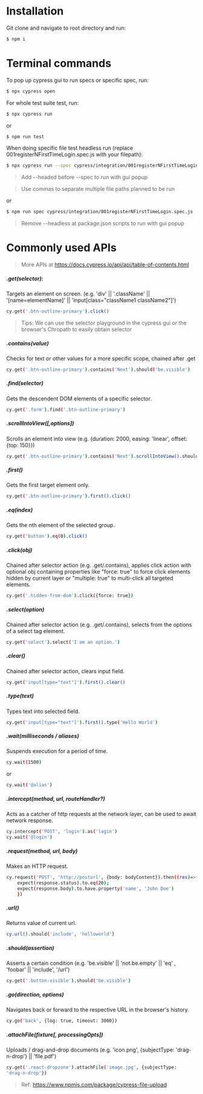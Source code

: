 # Installation

Git clone and navigate to root directory and run:

```sh
$ npm i
```

# Terminal commands

To pop up cypress gui to run specs or specific spec, run:

```sh
$ npx cypress open
```

For whole test suite test, run:

```sh
$ npx cypress run
```

or

```sh
$ npm run test
```

When doing specific file test headless run (replace 001registerNFirstTimeLogin.spec.js with your filepath):

```sh
$ npx cypress run --spec cypress/integration/001registerNFirstTimeLogin.spec.js
```

> Add --headed before --spec to run with gui popup

> Use commas to separate multiple file paths planned to be run

or

```sh
$ npm run spec cypress/integration/001registerNFirstTimeLogin.spec.js
```

> Remove --headless at package.json scripts to run with gui popup

# Commonly used APIs

> More APIs at https://docs.cypress.io/api/api/table-of-contents.html

##### .get(selector):

Targets an element on screen. (e.g. 'div' || '.className' ||
'[name=elementName]' || 'input[class="className1 className2"]')

```sh
cy.get('.btn-outline-primary').click()
```

> Tips: We can use the selector playground in the cypress gui or the browser's Chropath to easily obtain selector

##### .contains(value)

Checks for text or other values for a more specific scope, chained after .get

```sh
cy.get('.btn-outline-primary').contains('Next').should('be.visible')
```

##### .find(selector)

Gets the descendent DOM elements of a specific selector.

```sh
cy.get('.form').find('.btn-outline-primary')
```

##### .scrollIntoView([,options])

Scrolls an element into view (e.g. {duration: 2000, easing: 'linear', offset:{top: 150}})

```sh
cy.get('.btn-outline-primary').contains('Next').scrollIntoView().should('be.visible')
```

##### .first()

Gets the first target element only.

```sh
cy.get('.btn-outline-primary').first().click()
```

##### .eq(index)

Gets the nth element of the selected group.

```sh
cy.get('button').eq(0).click()
```

##### .click(obj)

Chained after selector action (e.g. .get/.contains), applies click action
with optional obj containing properties like "force: true" to force click
elements hidden by current layer or "multiple: true" to multi-click all targeted
elements.

```sh
cy.get('.hidden-from-dom').click({force: true})
```

##### .select(option)

Chained after selector action (e.g. .get/.contains), selects from the options of a select tag element.

```sh
cy.get('select').select('I am an option.')
```

##### .clear()

Chained after selector action, clears input field.

```sh
cy.get('input[type="text"]').first().clear()
```

##### .type(text)

Types text into selected field.

```sh
cy.get('input[type="text"]').first().type('Hello World')
```

##### .wait(milliseconds / aliases)

Suspends execution for a period of time.

```sh
cy.wait(1500)
```

or

```sh
cy.wait('@alias')
```

##### .intercept(method, url, routeHandler?)

Acts as a catcher of http requests at the network layer, can be used to await network response.

```sh
cy.intercept('POST', 'login').as('login')
cy.wait('@login')
```

##### .request(method, url, body)

Makes an HTTP request.

```sh
cy.request('POST', 'http://posturl', {body: bodyContent}).then((res)=>{
    expect(response.status).to.eq(20);
    expect(response.body).to.have.property('name', 'John Doe')
    })
```

##### .url()

Returns value of current url.

```sh
cy.url().should('include', 'helloworld')
```

##### .should(assertion)

Asserts a certain condition (e.g. 'be.visible' || 'not.be.empty' || 'eq' ,
'foobar' || 'include', '/url')

```sh
cy.get('.button-visible').should('be.visible')
```

##### .go(direction, options)

Navigates back or forward to the respective URL in the browser's history.

```sh
cy.go('back', {log: true, timeout: 3000})
```

##### .attachFile(fixture[, processingOpts])

Uploads / drag-and-drop documents (e.g. 'icon.png', {subjectType: 'drag-n-drop'}
|| 'file.pdf')

```sh
cy.get('.react-dropzone').attachFile('image.jpg', {subjectType:
'drag-n-drop'})
```

> Ref: https://www.npmjs.com/package/cypress-file-upload
